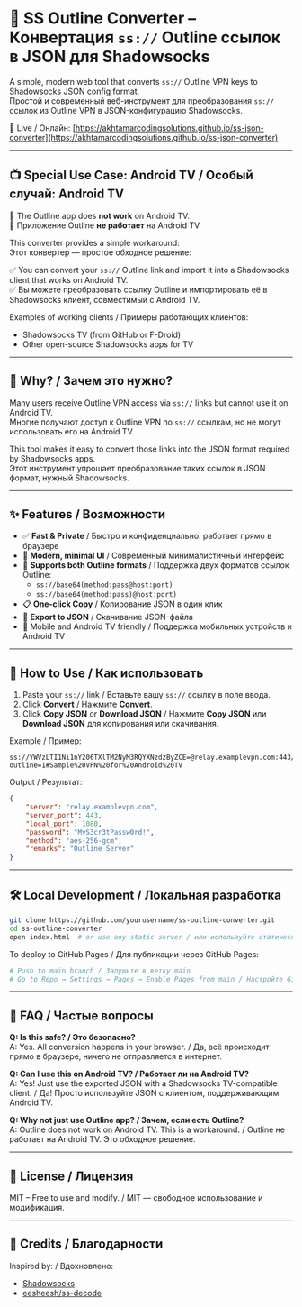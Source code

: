 # 🔐 SS Outline Converter – Конвертация `ss://` Outline ссылок в JSON для Shadowsocks

A simple, modern web tool that converts `ss://` Outline VPN keys to Shadowsocks JSON config format.  
Простой и современный веб-инструмент для преобразования `ss://` ссылок из Outline VPN в JSON-конфигурацию Shadowsocks.

🔗 Live / Онлайн: [https://akhtamarcodingsolutions.github.io/ss-json-converter](https://akhtamarcodingsolutions.github.io/ss-json-converter)

---

## 📺 Special Use Case: Android TV / Особый случай: Android TV

🛑 The Outline app does **not work** on Android TV.  
🛑 Приложение Outline **не работает** на Android TV.

This converter provides a simple workaround:  
Этот конвертер — простое обходное решение:

✅ You can convert your `ss://` Outline link and import it into a Shadowsocks client that works on Android TV.  
✅ Вы можете преобразовать ссылку Outline и импортировать её в Shadowsocks клиент, совместимый с Android TV.

Examples of working clients / Примеры работающих клиентов:
- Shadowsocks TV (from GitHub or F-Droid)
- Other open-source Shadowsocks apps for TV

---

## 🌟 Why? / Зачем это нужно?

Many users receive Outline VPN access via `ss://` links but cannot use it on Android TV.  
Многие получают доступ к Outline VPN по `ss://` ссылкам, но не могут использовать его на Android TV.

This tool makes it easy to convert those links into the JSON format required by Shadowsocks apps.  
Этот инструмент упрощает преобразование таких ссылок в JSON формат, нужный Shadowsocks.

---

## ✨ Features / Возможности

- ✅ **Fast & Private** / Быстро и конфиденциально: работает прямо в браузере  
- 🎨 **Modern, minimal UI** / Современный минималистичный интерфейс  
- 🧠 **Supports both Outline formats** / Поддержка двух форматов ссылок Outline:
  - `ss://base64(method:pass@host:port)`  
  - `ss://base64(method:pass)@host:port)`  
- 📋 **One-click Copy** / Копирование JSON в один клик  
- 💾 **Export to JSON** / Скачивание JSON-файла  
- 📱 Mobile and Android TV friendly / Поддержка мобильных устройств и Android TV  

---

## 🚀 How to Use / Как использовать

1. Paste your `ss://` link / Вставьте вашу `ss://` ссылку в поле ввода.  
2. Click **Convert** / Нажмите **Convert**.  
3. Click **Copy JSON** or **Download JSON** / Нажмите **Copy JSON** или **Download JSON** для копирования или скачивания.

Example / Пример:

```
ss://YWVzLTI1Ni1nY206TXlTM2NyM3RQYXNzdzByZCE=@relay.examplevpn.com:443/?outline=1#Sample%20VPN%20for%20Android%20TV

```

Output / Результат:

```json
{
    "server": "relay.examplevpn.com",
    "server_port": 443,
    "local_port": 1080,
    "password": "MyS3cr3tPassw0rd!",
    "method": "aes-256-gcm",
    "remarks": "Outline Server"
}
```

---

## 🛠 Local Development / Локальная разработка

```bash
git clone https://github.com/yourusername/ss-outline-converter.git
cd ss-outline-converter
open index.html  # or use any static server / или используйте статический сервер
```

To deploy to GitHub Pages / Для публикации через GitHub Pages:

```bash
# Push to main branch / Запушьте в ветку main
# Go to Repo → Settings → Pages → Enable Pages from main / Настройте GitHub Pages через настройки репозитория
```

---

## 🤔 FAQ / Частые вопросы

**Q: Is this safe? / Это безопасно?**  
A: Yes. All conversion happens in your browser. / Да, всё происходит прямо в браузере, ничего не отправляется в интернет.

**Q: Can I use this on Android TV? / Работает ли на Android TV?**  
A: Yes! Just use the exported JSON with a Shadowsocks TV-compatible client. / Да! Просто используйте JSON с клиентом, поддерживающим Android TV.

**Q: Why not just use Outline app? / Зачем, если есть Outline?**  
A: Outline does not work on Android TV. This is a workaround. / Outline не работает на Android TV. Это обходное решение.

---

## 📄 License / Лицензия

MIT – Free to use and modify. / MIT — свободное использование и модификация.

---

## 🙌 Credits / Благодарности

Inspired by: / Вдохновлено:
- [Shadowsocks](https://github.com/shadowsocks)
- [eesheesh/ss-decode](https://gist.github.com/eesheesh/e2da0e61a85e50ebf23651eb1921517f)

